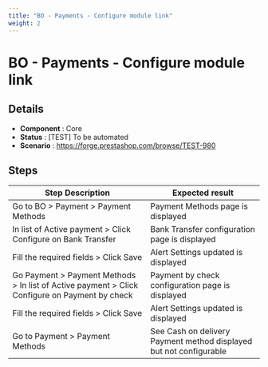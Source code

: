 ```yaml
---
title: "BO - Payments - Configure module link"
weight: 2
---
```


# BO - Payments - Configure module link
## Details
* **Component** : Core
* **Status** : [TEST] To be automated
* **Scenario** : https://forge.prestashop.com/browse/TEST-980

## Steps
| Step Description | Expected result |
| ----- | ----- |
| Go to BO > Payment > Payment Methods | Payment Methods page is displayed |
| In list of Active payment > Click Configure on Bank Transfer | Bank Transfer configuration page is displayed |
| Fill the required fields > Click Save | Alert Settings updated is displayed |
| Go Payment > Payment Methods > In list of Active payment > Click Configure on Payment by check | Payment by check configuration page is displayed |
| Fill the required fields > Click Save | Alert Settings updated is displayed |
| Go to Payment > Payment Methods | See Cash on delivery Payment method displayed but not configurable |